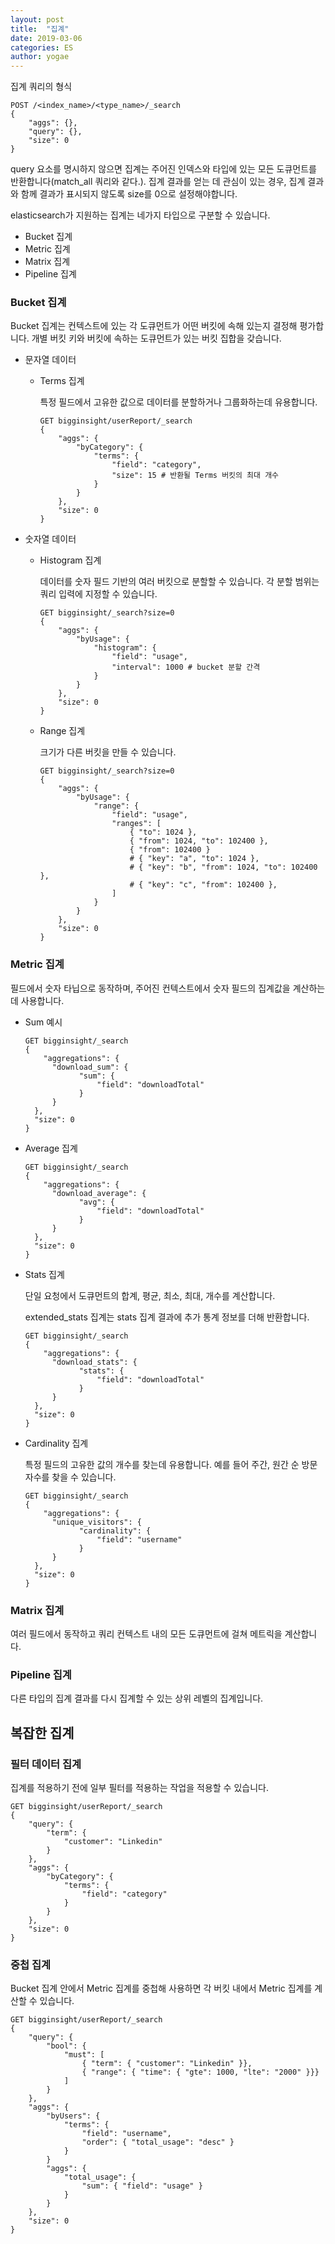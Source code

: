 ```yaml
---
layout: post
title:  "집계"
date: 2019-03-06
categories: ES
author: yogae
---
```


집계 쿼리의 형식

```http
POST /<index_name>/<type_name>/_search
{
    "aggs": {},
    "query": {},
    "size": 0
}
```

query 요소를 명시하지 않으면 집계는 주어진 인덱스와 타입에 있는 모든 도큐먼트를 반환합니다(match_all 쿼리와 같다.). 집계 결과를 얻는 데 관심이 있는 경우, 집계 결과와 함께 결과가 표시되지 않도록 size를 0으로 설정해야합니다.

elasticsearch가 지원하는 집계는 네가지 타입으로 구분할 수 있습니다.

- Bucket 집계
- Metric 집계
- Matrix 집계
- Pipeline 집계

### Bucket 집계

Bucket 집계는 컨텍스트에 있는 각 도큐먼트가 어떤 버킷에 속해 있는지 결정해 평가합니다. 개별 버킷 키와 버킷에 속하는 도큐먼트가 있는 버킷 집합을 갖습니다.

- 문자열 데이터
  - Terms 집계

    특정 필드에서 고유한 값으로 데이터를 분할하거나 그룹화하는데 유용합니다.

    ```http
    GET bigginsight/userReport/_search
    {
        "aggs": {
        	"byCategory": {
                "terms": {
                    "field": "category",
                    "size": 15 # 반환될 Terms 버킷의 최대 개수
                }
        	}
    	},
    	"size": 0
    }
    ```

- 숫자열 데이터
  - Histogram 집계

    데이터를 숫자 필드 기반의 여러 버킷으로 분할할 수 있습니다. 각 분할 범위는 쿼리 입력에 지정할 수 있습니다.

    ```http
    GET bigginsight/_search?size=0
    {
        "aggs": {
        	"byUsage": {
                "histogram": {
                    "field": "usage",
                    "interval": 1000 # bucket 분할 간격
                }
        	}
    	},
    	"size": 0
    }
    ```

  - Range 집계

    크기가 다른 버킷을 만들 수 있습니다.

    ```http
    GET bigginsight/_search?size=0
    {
        "aggs": {
        	"byUsage": {
                "range": {
                    "field": "usage",
                    "ranges": [
                        { "to": 1024 },
                        { "from": 1024, "to": 102400 },
                        { "from": 102400 }
                        # { "key": "a", "to": 1024 },
                        # { "key": "b", "from": 1024, "to": 102400 },
                        # { "key": "c", "from": 102400 },
                    ]
                }
        	}
    	},
    	"size": 0
    }
    ```

### Metric 집계

필드에서 숫자 타닙으로 동작하며, 주어진 컨텍스트에서 숫자 필드의 집계값을 계산하는데 사용합니다.

- Sum 예시

  ```http
  GET bigginsight/_search
  {
      "aggregations": {
      	"download_sum": {
              "sum": {
                  "field": "downloadTotal"
              }
      	}
  	},
  	"size": 0
  }
  ```

- Average 집계

  ```http
  GET bigginsight/_search
  {
      "aggregations": {
      	"download_average": {
              "avg": {
                  "field": "downloadTotal"
              }
      	}
  	},
  	"size": 0
  }
  ```

- Stats 집계

  단일 요청에서 도큐먼트의 합계, 평균, 최소, 최대, 개수를 계산합니다.

  extended_stats 집계는 stats 집계 결과에 추가 통계 정보를 더해 반환합니다.

  ```http
  GET bigginsight/_search
  {
      "aggregations": {
      	"download_stats": {
              "stats": {
                  "field": "downloadTotal"
              }
      	}
  	},
  	"size": 0
  }
  ```

- Cardinality 집계

  특정 필드의 고유한 값의 개수를 찾는데 유용합니다. 예를 들어 주간, 원간 순 방문자수를 찾을 수 있습니다.

  ```http
  GET bigginsight/_search
  {
      "aggregations": {
      	"unique_visitors": {
              "cardinality": {
                  "field": "username"
              }
      	}
  	},
  	"size": 0
  }
  ```

### Matrix 집계

여러 필드에서 동작하고 쿼리 컨텍스트 내의 모든 도큐먼트에 걸쳐 메트릭을 계산합니다. 

### Pipeline 집계

다른 타입의 집계 결과를 다시 집계할 수 있는 상위 레벨의 집계입니다. 

## 복잡한 집계

### 필터 데이터 집계

집계를 적용하기 전에 일부 필터를 적용하는 작업을 적용할 수 있습니다.

```http
GET bigginsight/userReport/_search
{
	"query": {
      	"term": {
            "customer": "Linkedin"
      	}  
	},
    "aggs": {
    	"byCategory": {
            "terms": {
                "field": "category"
            }
    	}
	},
	"size": 0
}
```

### 중첩 집계

Bucket 집계 안에서 Metric 집계를 중첩해 사용하면 각 버킷 내에서 Metric 집계를 계산할 수 있습니다.

```http
GET bigginsight/userReport/_search
{
	"query": {
		"bool": {
            "must": [
      			{ "term": { "customer": "Linkedin" }},
                { "range": { "time": { "gte": 1000, "lte": "2000" }}}
            ]
		}
	},
    "aggs": {
    	"byUsers": {
            "terms": {
                "field": "username",
                "order": { "total_usage": "desc" }
            }
    	}
    	"aggs": {
            "total_usage": {
                "sum": { "field": "usage" }
            }
    	}
	},
	"size": 0
}
```

